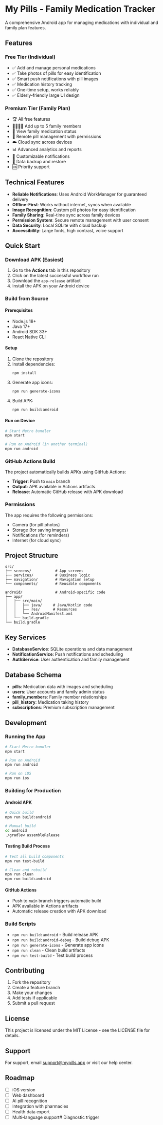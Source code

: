 # My Pills - Family Medication Tracker

A comprehensive Android app for managing medications with individual and family plan features.

## Features

### Free Tier (Individual)
- ✅ Add and manage personal medications
- ✅ Take photos of pills for easy identification
- ✅ Smart push notifications with pill images
- ✅ Medication history tracking
- ✅ One-time setup, works reliably
- ✅ Elderly-friendly large UI design

### Premium Tier (Family Plan)
- 🏆 All free features
- 👨‍👩‍👧‍👦 Add up to 5 family members
- 👀 View family medication status
- 📱 Remote pill management with permissions
- ☁️ Cloud sync across devices
- 📊 Advanced analytics and reports
- 🔔 Customizable notifications
- 💾 Data backup and restore
- 🆘 Priority support

## Technical Features

- **Reliable Notifications**: Uses Android WorkManager for guaranteed delivery
- **Offline-First**: Works without internet, syncs when available
- **Image Recognition**: Custom pill photos for easy identification
- **Family Sharing**: Real-time sync across family devices
- **Permission System**: Secure remote management with user consent
- **Data Security**: Local SQLite with cloud backup
- **Accessibility**: Large fonts, high contrast, voice support

## Quick Start

### Download APK (Easiest)
1. Go to the **Actions** tab in this repository
2. Click on the latest successful workflow run
3. Download the `app-release` artifact
4. Install the APK on your Android device

### Build from Source

#### Prerequisites
- Node.js 18+
- Java 17+
- Android SDK 33+
- React Native CLI

#### Setup
1. Clone the repository
2. Install dependencies:
   ```bash
   npm install
   ```
3. Generate app icons:
   ```bash
   npm run generate-icons
   ```
4. Build APK:
   ```bash
   npm run build:android
   ```

#### Run on Device
```bash
# Start Metro bundler
npm start

# Run on Android (in another terminal)
npm run android
```

### GitHub Actions Build
The project automatically builds APKs using GitHub Actions:
- **Trigger**: Push to `main` branch
- **Output**: APK available in Actions artifacts
- **Release**: Automatic GitHub release with APK download

### Permissions
The app requires the following permissions:
- Camera (for pill photos)
- Storage (for saving images)
- Notifications (for reminders)
- Internet (for cloud sync)

## Project Structure

```
src/
├── screens/           # App screens
├── services/          # Business logic
├── navigation/        # Navigation setup
└── components/        # Reusable components

android/               # Android-specific code
├── app/
│   ├── src/main/
│   │   ├── java/     # Java/Kotlin code
│   │   ├── res/      # Resources
│   │   └── AndroidManifest.xml
│   └── build.gradle
└── build.gradle
```

## Key Services

- **DatabaseService**: SQLite operations and data management
- **NotificationService**: Push notifications and scheduling
- **AuthService**: User authentication and family management

## Database Schema

- **pills**: Medication data with images and scheduling
- **users**: User accounts and family admin status
- **family_members**: Family member relationships
- **pill_history**: Medication taking history
- **subscriptions**: Premium subscription management

## Development

### Running the App
```bash
# Start Metro bundler
npm start

# Run on Android
npm run android

# Run on iOS
npm run ios
```

### Building for Production

#### Android APK
```bash
# Quick build
npm run build:android

# Manual build
cd android
./gradlew assembleRelease
```

#### Testing Build Process
```bash
# Test all build components
npm run test-build

# Clean and rebuild
npm run clean
npm run build:android
```

#### GitHub Actions
- Push to `main` branch triggers automatic build
- APK available in Actions artifacts
- Automatic release creation with APK download

### Build Scripts
- `npm run build:android` - Build release APK
- `npm run build:android-debug` - Build debug APK
- `npm run generate-icons` - Generate app icons
- `npm run clean` - Clean build artifacts
- `npm run test-build` - Test build process

## Contributing

1. Fork the repository
2. Create a feature branch
3. Make your changes
4. Add tests if applicable
5. Submit a pull request

## License

This project is licensed under the MIT License - see the LICENSE file for details.

## Support

For support, email support@mypills.app or visit our help center.

## Roadmap

- [ ] iOS version
- [ ] Web dashboard
- [ ] AI pill recognition
- [ ] Integration with pharmacies
- [ ] Health data export
- [ ] Multi-language support# Diagnostic trigger
